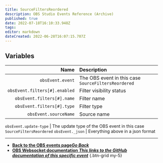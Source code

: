 ```yaml
---
title: SourceFiltersReordered
description: OBS Studio Events Reference (Archive)
published: true
date: 2022-07-18T16:10:33.948Z
tags: 
editor: markdown
dateCreated: 2022-06-28T16:07:15.707Z
---
```


## Variables

Name | Description
----:|:------------
`obsEvent.event` | The OBS event in this case `SourceFiltersReordered`
`obsEvent.filters[#].enabled` | Filter visibility status
`obsEvent.filters[#].name` | Filter name
`obsEvent.filters[#].type` | Filter type
`obsEvent.sourceName` | Source name

`obsEvent.update-type` | The update type of the OBS event in this case `SourceFiltersReordered`
`obsEvent._json` | Everything above in a json format

---

- [<i class="mdi mdi-chevron-left"></i>**Back to the OBS events page*Go Back***](/en/Broadcasters/OBS/Archive/Events)
- [<i class="mdi mdi-github"></i> **OBS Websocket documentation *This links to the GitHub documentation of this specific event***](https://github.com/obsproject/obs-websocket/blob/4.x-current/docs/generated/protocol.md#sourcefiltersreordered)
{.btn-grid my-5}

